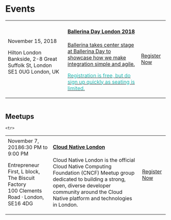 <script src="/js/events.js"></script>
<link rel="stylesheet" href="/css/events-page.css"></link>

# Events

<table class="cEventTable cOtherEventsList">
<tr>
    <td class="cEventDateContainer"  style="border:none !important;"><span class="cEventDate">November 15, 2018</span>
      <p class="cEventLocation"  style="border:none;">Hilton London Bankside, 2-8 Great Suffolk St, London SE1 0UG London, UK</p>
    </td>
    <td class="cEventDetail"  style="border:none !important;"><a target="_blank" href="/learn/events/ballerina-day-london-2018/">
    <h4>Ballerina Day London 2018</h4>
    <p>Ballerina takes center stage at Ballerina Day to showcase how we make integration simple and agile.</p>
    <p style="color:#20b6b0;">Registration is free, but do sign up quickly as seating is limited. </p>
    </a>
    </td>
    <td class="cEventURL"  style="border:none !important;">
    <a class="cEventRegistration" href="/learn/events/ballerina-day-london-2018/">Register Now</a>
    </td>
</tr>
</table>

<!-- ## Workshops -->

<table class="cEventTable cWorkshopList">
<!-- <tr>
    <td class="cEventDateContainer"><span class="cEventDate">September 06, 2018</span>9:00 am
    <p class="cEventLocation">Broad Sanctuary, Westminster, London</p>

    </td>
    <td class="cEventDetail"><a target="_blank" href="https://2018.container.camp/uk/schedule/cloud-native-programming-with-docker-and-kubernetes/"><h4>Cloud Native Programming with Docker and Kubernetes</h4></a>
    <p>
    <b>Lakmal Warusawithana,</b> Senior Director – Cloud Architecture, WSO2</p>
  </p>
    </td>
    <td class="cEventURL"><a class="cEventRegistration" href="https://2018.container.camp/uk/schedule/cloud-native-programming-with-docker-and-kubernetes/">Register Now</a></td>
</tr> -->

</table>


<!-- ## Webinars

<table class="cEventTable cWebinarList">

<tr>
    <td class="cEventDateContainer"><span class="cEventDate">October 30, 2018</span>10:00am -11:00am PDT </td>
    <td class="cEventDetail"><a target="_blank" href="/learn/events/webinars/cncf-webinar-series-intro-to-ballerina-a-cloud-native-programming-language/"><h4>CNCF Webinar Series: Intro to Ballerina - A Cloud Native Programming Language</h4></a>
    <p>
    <b>Paul Fremantle</b> CTO and Co-Founder, WSO2 </p>
    <p>

    </td>
    <td class="cEventURL"><a class="cEventRegistration" href="/learn/events/webinars/cncf-webinar-series-intro-to-ballerina-a-cloud-native-programming-language/">Register Now</a></td>
</tr>

</table> -->

## Meetups

<table class="cEventTable cMeetupsList">
    <!-- <tr>
        <td class="cEventDateContainer"><span class="cEventDate">September 10, 2018 </span>6:00 PM
            <p class="cEventLocation">inovaBra habitat,
                Av. Angélica, 2529 - 10° andar · São Paulo, Brazil</p>
        </td>
        <td class="cEventDetail"><a target="_blank" href="https://www.meetup.com/pt-BR/Cloud-Native-Sao-Paulo/events/253753781/"><h4> Cloud Native São Paulo - Meetup #6 - Aplicações Cloud Native</h4></a>
            <p>Speakers: Edgar Silva and Roberto Monteiro</p>
        </td>
        <td class="cEventURL"><a class="cEventRegistration" href="https://www.meetup.com/pt-BR/Cloud-Native-Sao-Paulo/events/253753781/" target="_blank">Register Now</a></td>
    </tr> -->
    <tr>
        <td class="cEventDateContainer"><span class="cEventDate">November 7, 2018</span>6:30 PM to 9:00 PM
            <p class="cEventLocation">Entrepreneur First, L block, The Biscuit Factory<br>
100 Clements Road · London, SE16 4DG</p>
        </td>
        <td class="cEventDetail"><a target="_blank" href="https://www.meetup.com/Cloud-Native-London/?_cookie-check=22IjcB8Q0g9inH5A"><h4>Cloud Native London</h4></a>
        <p>Cloud Native London is the official Cloud Native Computing Foundation (CNCF) Meetup group dedicated to building a strong, open, diverse developer community around the Cloud Native platform and technologies in London.</p>
            <!-- <p>Speaker: Kasun Indrasiri</p> -->
        </td>
        <td class="cEventURL"><a class="cEventRegistration" href=https://www.meetup.com/Cloud-Native-London/?_cookie-check=22IjcB8Q0g9inH5A" target="_blank">Register Now</a></td>
    </tr>

    <tr>

</table>


<!--## Conferences-->


<!-- <table class="cEventTable cConferencesList">
    <tr>
      <td class="cEventDetail c2col" colspan="2">
        <img class="cEventLogo" src="https://con.ballerina.io/wp-content/themes/ballerinacon/images/bcon-logo.png"/>
      </td>

        <td class="cEventURL c2col" colspan="2"><a class="cEventRegistration" href="https://con.ballerina.io/?utm_source=bio&utm_medium=banner&utm_campaign=bio_top_banner" target="_blank">Register Now</a>
        </td>
    </tr>
    <tr>

        <td class="cEventURL c2col" colspan="2"><a class="cEventRegistration" href="https://con.ballerina.io/?utm_source=bio&utm_medium=banner&utm_campaign=bio_top_banner" target="_blank">Register Now</a></td>
    </tr> 
     <tr>

        <td class="cEventDateContainer"><span class="cEventDate">June 26 - 29, 2018</span>
        <p class="cEventLocation">New York Marriott Marquis</p>
        </td>
        <td class="cEventDetail"><a target="_blank" href="https://qconnewyork.com/ny2018/presentation/ballerina-cloud-native-programming-language"><h4>QCon NY</h4></a>
        <h4>Ballerina - Cloud Native Programming Language</h4>
        <p>Speaker: Sameera Jayasoma</p>
        </td>
        <td class="cEventURL"><a class="cEventRegistration" href="https://qconnewyork.com/ny2018/presentation/ballerina-cloud-native-programming-language" target="_blank">More Info</a></td>
    </tr> 
    <tr>
        <td class="cEventDateContainer"><span class="cEventDate">August 1, 2018</span>
        <p class="cEventLocation">New York Marriott Marquis</p>
        </td>
        <td class="cEventDetail"><a target="_blank" href="https://www.javasig.com/"><h4>JavaSig NY</h4></a>
        <p>Speaker: Tyler Jewell </p>
        </td>
        <td class="cEventURL"><a class="cEventRegistration" href="https://www.javasig.com/" target="_blank">More Info</a></td>
    </tr> 
   <tr>
        <td class="cEventDateContainer"><span class="cEventDate">September 9 - 14, 2018</span>
        <p class="cEventLocation">Sydney, Australia</p>
        </td>
        <td class="cEventDetail"><a target="_blank" href="http://bpm2018.web.cse.unsw.edu.au/keynotes.html"><h4>BPM 2018 </h4></a>
        <h4>Bringing Middleware to Everyday Developers with Ballerina</h4>
        <p>Speaker: Sanjiva Weerawarana </p>
        </td>
        <td class="cEventURL"><a class="cEventRegistration" href="http://bpm2018.web.cse.unsw.edu.au/keynotes.html" target="_blank">More Info</a></td>
    </tr>
</table> -->
